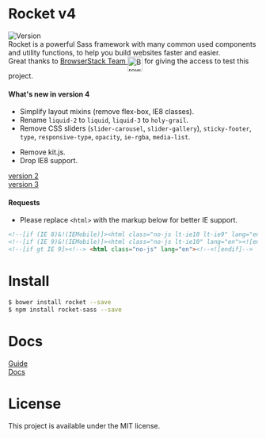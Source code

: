 # Rocket v4

![Version](https://img.shields.io/badge/Version-4.0.0-beta12-blue.svg)   
Rocket is a powerful Sass framework with many common used components and utility functions, to help you build websites faster and easier.    
Great thanks to [BrowserStack Team <img src="https://avatars0.githubusercontent.com/u/1119453?v=3&s=200" alt="BrowserStack" width=30 align=top>](http://www.browserstack.com/) for giving the access to test this project.  

#### What's new in version 4
- Simplify layout mixins (remove flex-box, IE8 classes).  
- Rename `liquid-2` to `liquid`, `liquid-3` to `holy-grail`.
- Remove CSS sliders (`slider-carousel`, `slider-gallery`), `sticky-footer`, `type`, `responsive-type`, `opacity`, `ie-rgba`, `media-list`.
<!-- - Add acceessibility support. -->
- Remove kit.js.
- Drop IE8 support.

[version 2](https://github.com/ganlanyuan/rocket/tree/v2)   
[version 3](https://github.com/ganlanyuan/rocket/tree/v3)   

#### Requests
+ Please replace `<html>` with the markup below for better IE support.
``` html
<!--[if (IE 8)&!(IEMobile)]><html class="no-js lt-ie10 lt-ie9" lang="en"><![endif]-->
<!--[if (IE 9)&!(IEMobile)]><html class="no-js lt-ie10" lang="en"><![endif]-->
<!--[if gt IE 9]><!--> <html class="no-js" lang="en"><!--<![endif]-->
```

# Install

```` bash
$ bower install rocket --save
$ npm install rocket-sass --save
````

# Docs
[Guide](https://ganlanyuan.github.io/rocket.site/v4/guide.html)  
[Docs](https://ganlanyuan.github.io/rocket.site/v4/docs.html)  

# License
This project is available under the MIT license.
